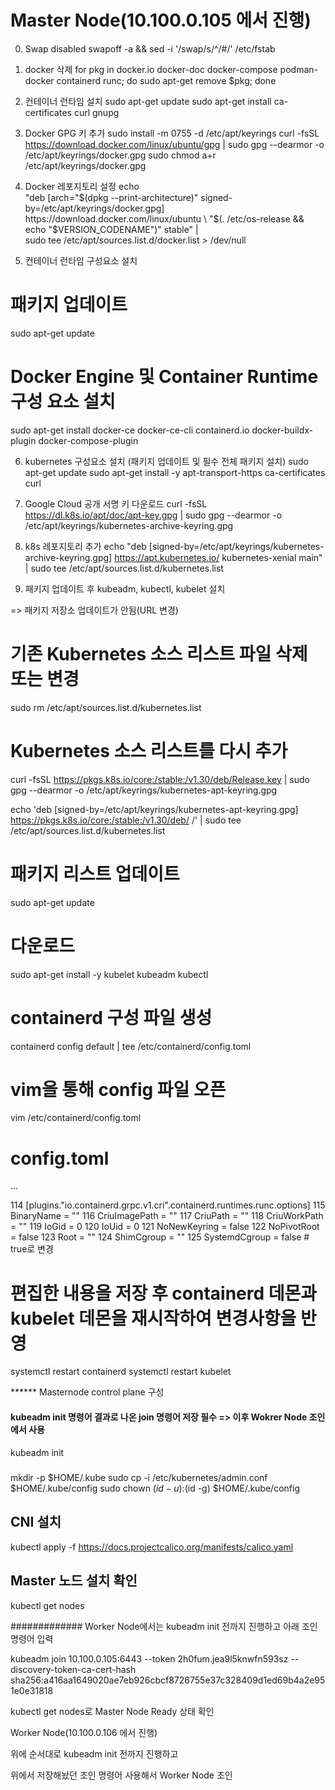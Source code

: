 # Master Node(10.100.0.105 에서 진행)

0) Swap disabled
swapoff -a && sed -i '/swap/s/^/#/' /etc/fstab

1) docker 삭제
for pkg in docker.io docker-doc docker-compose podman-docker containerd runc; do sudo apt-get remove $pkg; done

2) 컨테이너 런타임 설치
sudo apt-get update
sudo apt-get install ca-certificates curl gnupg

3) Docker GPG 키 추가
sudo install -m 0755 -d /etc/apt/keyrings
curl -fsSL https://download.docker.com/linux/ubuntu/gpg | sudo gpg --dearmor -o /etc/apt/keyrings/docker.gpg
sudo chmod a+r /etc/apt/keyrings/docker.gpg

4) Docker 레포지토리 설정
echo \
  "deb [arch="$(dpkg --print-architecture)" signed-by=/etc/apt/keyrings/docker.gpg] https://download.docker.com/linux/ubuntu \
  "$(. /etc/os-release && echo "$VERSION_CODENAME")" stable" | \
  sudo tee /etc/apt/sources.list.d/docker.list > /dev/null

5) 컨테이너 런타임 구성요소 설치

# 패키지 업데이트
sudo apt-get update

# Docker Engine 및 Container Runtime 구성 요소 설치
sudo apt-get install docker-ce docker-ce-cli containerd.io docker-buildx-plugin docker-compose-plugin

6) kubernetes 구성요소 설치 (패키지 업데이트 및 필수 전체 패키지 설치)
sudo apt-get update
sudo apt-get install -y apt-transport-https ca-certificates curl

7) Google Cloud 공개 서명 키 다운로드
curl -fsSL https://dl.k8s.io/apt/doc/apt-key.gpg | sudo gpg --dearmor -o /etc/apt/keyrings/kubernetes-archive-keyring.gpg

8) k8s 레포지토리 추가
echo "deb [signed-by=/etc/apt/keyrings/kubernetes-archive-keyring.gpg] https://apt.kubernetes.io/ kubernetes-xenial main" | sudo tee /etc/apt/sources.list.d/kubernetes.list

9) 패키지 업데이트 후 kubeadm, kubectl, kubelet 설치

=> 패키지 저장소 업데이트가 안됨(URL 변경)
# 기존 Kubernetes 소스 리스트 파일 삭제 또는 변경
sudo rm /etc/apt/sources.list.d/kubernetes.list

# Kubernetes 소스 리스트를 다시 추가
curl -fsSL https://pkgs.k8s.io/core:/stable:/v1.30/deb/Release.key | sudo gpg --dearmor -o /etc/apt/keyrings/kubernetes-apt-keyring.gpg

echo 'deb [signed-by=/etc/apt/keyrings/kubernetes-apt-keyring.gpg] https://pkgs.k8s.io/core:/stable:/v1.30/deb/ /' | sudo tee /etc/apt/sources.list.d/kubernetes.list

# 패키지 리스트 업데이트
sudo apt-get update

# 다운로드
sudo apt-get install -y kubelet kubeadm kubectl

# containerd 구성 파일 생성
containerd config default | tee /etc/containerd/config.toml

# vim을 통해 config 파일 오픈
vim /etc/containerd/config.toml

# config.toml

...

114 [plugins."io.containerd.grpc.v1.cri".containerd.runtimes.runc.options]
115		BinaryName = ""
116 	CriuImagePath = ""
117 	CriuPath = ""
118 	CriuWorkPath = ""
119 	IoGid = 0
120 	IoUid = 0
121 	NoNewKeyring = false
122 	NoPivotRoot = false
123 	Root = ""
124 	ShimCgroup = ""
125 	SystemdCgroup = false # true로 변경

# 편집한 내용을 저장 후 containerd 데몬과 kubelet 데몬을 재시작하여 변경사항을 반영

systemctl restart containerd
systemctl restart kubelet

****** Masternode control plane 구성

#### kubeadm init 명령어 결과로 나온 join 명령어 저장 필수 => 이후 Wokrer Node 조인에서 사용

kubeadm init

#####
  mkdir -p $HOME/.kube
  sudo cp -i /etc/kubernetes/admin.conf $HOME/.kube/config
  sudo chown $(id -u):$(id -g) $HOME/.kube/config

## CNI 설치

kubectl apply -f https://docs.projectcalico.org/manifests/calico.yaml

## Master 노드 설치 확인

kubectl get nodes

############# Worker Node에서는 kubeadm init 전까지 진행하고 아래 조인 명령어 입력

kubeadm join 10.100.0.105:6443 --token 2h0fum.jea9l5knwfn593sz --discovery-token-ca-cert-hash sha256:a416aa1649020ae7eb926cbcf8726755e37c328409d1ed69b4a2e951e0e31818

kubectl get nodes로 Master Node Ready 상태 확인

Worker Node(10.100.0.106 에서 진행)

위에 순서대로 kubeadm init 전까지 진행하고

위에서 저장해놨던 조인 명령어 사용해서 Worker Node 조인
